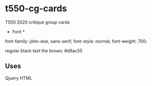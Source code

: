 # t550-cg-cards
T550 2020 critique group cards

* Font *

<link rel="stylesheet" href="https://use.typekit.net/qtz4loi.css">

font-family: john-doe, sans-serif;
font-style: normal;
font-weight: 700;

regular black text
the brown: #d9ac55


## Uses

Qjuery
HTML

